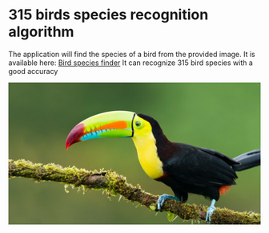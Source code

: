 # 315 birds species recognition algorithm
The application will find the species of a bird from the provided image. It is available here: <a href="https://bluejay-c7humgbxkq-ew.a.run.app//" target="_blank">Bird species finder</a>
It can recognize 315 bird species with a good accuracy

![bluejay](images/toucan.jpeg)


